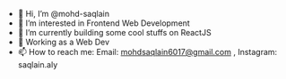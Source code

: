 - 👋 Hi, I’m @mohd-saqlain
- 👀 I’m interested in Frontend Web Development
- 🌱 I’m currently building some cool stuffs on ReactJS
- 💞️ Working as a Web Dev
- 📫 How to reach me: Email: mohdsaqlain6017@gmail.com , Instagram: saqlain.aly
